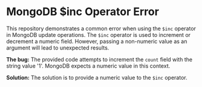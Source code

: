 # MongoDB $inc Operator Error

This repository demonstrates a common error when using the `$inc` operator in MongoDB update operations.  The `$inc` operator is used to increment or decrement a numeric field.  However, passing a non-numeric value as an argument will lead to unexpected results.

**The bug:** The provided code attempts to increment the `count` field with the string value '1'.  MongoDB expects a numeric value in this context. 

**Solution:** The solution is to provide a numeric value to the `$inc` operator. 